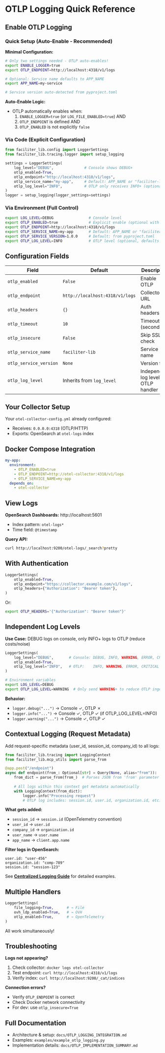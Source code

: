 # OTLP Logging Quick Reference

## Enable OTLP Logging

### Quick Setup (Auto-Enable - Recommended)

**Minimal Configuration:**
```bash
# Only two settings needed - OTLP auto-enables!
export ENABLE_LOGGER=true
export OTLP_ENDPOINT=http://localhost:4318/v1/logs

# Optional: Service name defaults to APP_NAME
export APP_NAME=my-service

# Service version auto-detected from pyproject.toml
```

**Auto-Enable Logic:**
- OTLP automatically enables when:
  1. `ENABLE_LOGGER=true` (or `LOG_FILE_ENABLED=true`) AND
  2. `OTLP_ENDPOINT` is defined AND
  3. `OTLP_ENABLED` is not explicitly `false`

### Via Code (Explicit Configuration)
```python
from faciliter_lib.config import LoggerSettings
from faciliter_lib.tracing.logger import setup_logging

settings = LoggerSettings(
    log_level="DEBUG",              # Console shows DEBUG+
    otlp_enabled=True,
    otlp_endpoint="http://localhost:4318/v1/logs",
    otlp_service_name="my-app",     # Default: APP_NAME or "faciliter-lib"
    otlp_log_level="INFO",          # OTLP only receives INFO+ (optional)
)
logger = setup_logging(logger_settings=settings)
```

### Via Environment (Full Control)
```bash
export LOG_LEVEL=DEBUG                # Console level
export OTLP_ENABLED=true              # Explicit enable (optional with auto-enable)
export OTLP_ENDPOINT=http://localhost:4318/v1/logs
export OTLP_SERVICE_NAME=my-app       # Default: APP_NAME or "faciliter-lib"
export OTLP_SERVICE_VERSION=1.0.0     # Default: from pyproject.toml
export OTLP_LOG_LEVEL=INFO            # OTLP level (optional, defaults to LOG_LEVEL)
```

## Configuration Fields

| Field | Default | Description |
|-------|---------|-------------|
| `otlp_enabled` | `False` | Enable OTLP |
| `otlp_endpoint` | `http://localhost:4318/v1/logs` | Collector URL |
| `otlp_headers` | `{}` | Auth headers |
| `otlp_timeout` | `10` | Timeout (seconds) |
| `otlp_insecure` | `False` | Skip SSL check |
| `otlp_service_name` | `faciliter-lib` | Service name |
| `otlp_service_version` | `None` | Version tag |
| `otlp_log_level` | Inherits from `log_level` | Independent log level for OTLP handler |

## Your Collector Setup

Your `otel-collector-config.yml` already configured:
- Receives: `0.0.0.0:4318` (OTLP/HTTP)
- Exports: OpenSearch at `otel-logs` index

## Docker Compose Integration

```yaml
my-app:
  environment:
    - OTLP_ENABLED=true
    - OTLP_ENDPOINT=http://otel-collector:4318/v1/logs
    - OTLP_SERVICE_NAME=my-app
  depends_on:
    - otel-collector
```

## View Logs

**OpenSearch Dashboards:** http://localhost:5601
- Index pattern: `otel-logs*`
- Time field: `@timestamp`

**Query API:**
```bash
curl http://localhost:9200/otel-logs/_search?pretty
```

## With Authentication

```python
LoggerSettings(
    otlp_enabled=True,
    otlp_endpoint="https://collector.example.com/v1/logs",
    otlp_headers={"Authorization": "Bearer token"},
)
```

Or:
```bash
export OTLP_HEADERS='{"Authorization": "Bearer token"}'
```

## Independent Log Levels

**Use Case:** DEBUG logs on console, only INFO+ logs to OTLP (reduce costs/noise)

```python
LoggerSettings(
    log_level="DEBUG",       # Console: DEBUG, INFO, WARNING, ERROR, CRITICAL
    otlp_enabled=True,
    otlp_log_level="INFO",   # OTLP:    INFO, WARNING, ERROR, CRITICAL only
)
```

```bash
# Environment variables
export LOG_LEVEL=DEBUG
export OTLP_LOG_LEVEL=WARNING  # Only send WARNING+ to reduce OTLP ingestion
```

**Behavior:**
- `logger.debug("...")` → Console ✓, OTLP ✗
- `logger.info("...")` → Console ✓, OTLP ✓ (if OTLP_LOG_LEVEL=INFO)
- `logger.warning("...")` → Console ✓, OTLP ✓

## Contextual Logging (Request Metadata)

Add request-specific metadata (user_id, session_id, company_id) to all logs:

```python
from faciliter_lib.tracing import LoggingContext
from faciliter_lib.mcp_utils import parse_from

@app.post("/endpoint")
async def endpoint(from_: Optional[str] = Query(None, alias="from")):
    from_dict = parse_from(from_)  # Parses JSON from 'from' parameter
    
    # All logs within this context get metadata automatically
    with LoggingContext(from_dict):
        logger.info("Processing request")
        # OTLP log includes: session.id, user.id, organization.id, etc.
```

**What gets added:**
- `session_id` → `session.id` (OpenTelemetry convention)
- `user_id` → `user.id`
- `company_id` → `organization.id`
- `user_name` → `user.name`
- `app_name` → `client.app.name`

**Filter logs in OpenSearch:**
```
user.id: "user-456"
organization.id: "comp-789"
session.id: "session-123"
```

See **[Centralized Logging Guide](centralized-logging.md#contextual-logging-request-metadata)** for detailed examples.

## Multiple Handlers

```python
LoggerSettings(
    file_logging=True,      # → File
    ovh_ldp_enabled=True,   # → OVH
    otlp_enabled=True,      # → OpenTelemetry
)
```

All work simultaneously!

## Troubleshooting

**Logs not appearing?**
1. Check collector: `docker logs otel-collector`
2. Test endpoint: `curl http://localhost:4318/v1/logs`
3. Verify index: `curl http://localhost:9200/_cat/indices`

**Connection errors?**
- Verify `OTLP_ENDPOINT` is correct
- Check Docker network connectivity
- For dev: use `otlp_insecure=True`

## Full Documentation

- Architecture & setup: `docs/OTLP_LOGGING_INTEGRATION.md`
- Examples: `examples/example_otlp_logging.py`
- Implementation details: `docs/OTLP_IMPLEMENTATION_SUMMARY.md`
